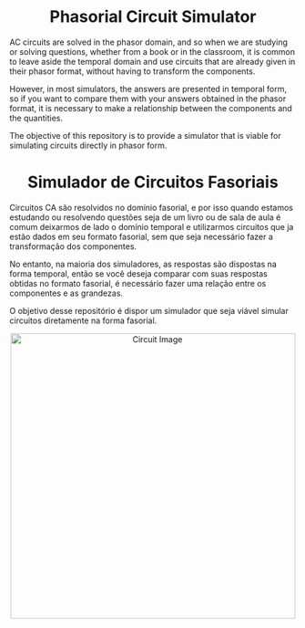 <h1 align="center">Phasorial Circuit Simulator</h1>

  AC circuits are solved in the phasor domain, and so when we are studying or solving questions, whether from a book or in the classroom, it is common to leave aside the temporal domain and use circuits that are already given in their phasor format, without having to transform the components.

However, in most simulators, the answers are presented in temporal form, so if you want to compare them with your answers obtained in the phasor format, it is necessary to make a relationship between the components and the quantities.

The objective of this repository is to provide a simulator that is viable for simulating circuits directly in phasor form.

<h1 align="center">Simulador de Circuitos Fasoriais</h1>

  Circuitos CA são resolvidos no domínio fasorial, e por isso quando estamos estudando ou resolvendo questões seja de um livro ou de sala de aula é comum deixarmos de lado o domínio temporal e utilizarmos circuitos que ja estão dados em seu formato fasorial, sem que seja necessário fazer a transformação dos componentes.

  No entanto, na maioria dos simuladores, as respostas são dispostas na forma temporal, então se você deseja comparar com suas respostas obtidas no formato fasorial, é necessário fazer uma relação entre os componentes e as grandezas. 

  O objetivo desse repositório é dispor um simulador que seja viável simular circuitos diretamente na forma fasorial.

 <div align="center">
  <img src="https://github.com/user-attachments/assets/bfb27055-f661-476e-89e5-5719d1f4a3a9" alt="Circuit Image" width="500"/>
</div>
  
